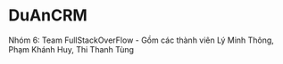 # DuAnCRM
Nhóm 6: Team FullStackOverFlow - 
Gồm các thành viên
Lý Minh Thông,
Phạm Khánh Huy,
Thi Thanh Tùng
